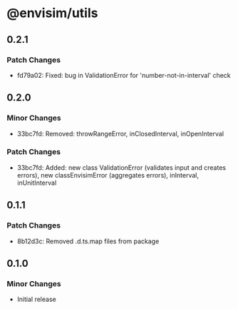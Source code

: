 # @envisim/utils

## 0.2.1

### Patch Changes

- fd79a02: Fixed: bug in ValidationError for 'number-not-in-interval' check

## 0.2.0

### Minor Changes

- 33bc7fd: Removed: throwRangeError, inClosedInterval, inOpenInterval

### Patch Changes

- 33bc7fd: Added: new class ValidationError (validates input and creates errors), new classEnvisimError (aggregates errors), inInterval, inUnitInterval

## 0.1.1

### Patch Changes

- 8b12d3c: Removed .d.ts.map files from package

## 0.1.0

### Minor Changes

- Initial release
